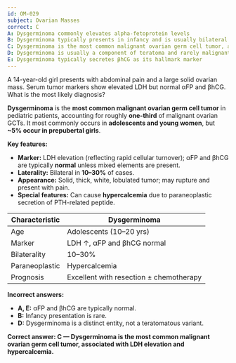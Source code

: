 ```yaml
---
id: OM-029
subject: Ovarian Masses
correct: C
A: Dysgerminoma commonly elevates alpha-fetoprotein levels
B: Dysgerminoma typically presents in infancy and is usually bilateral
C: Dysgerminoma is the most common malignant ovarian germ cell tumor, associated with LDH elevation and hypercalcemia
D: Dysgerminoma is usually a component of teratoma and rarely malignant
E: Dysgerminoma typically secretes βhCG as its hallmark marker
---
```


A 14-year-old girl presents with abdominal pain and a large solid ovarian mass. Serum tumor markers show elevated LDH but normal αFP and βhCG. What is the most likely diagnosis?

<!-- EXPLANATION -->

**Dysgerminoma** is the **most common malignant ovarian germ cell tumor** in pediatric patients, accounting for roughly **one-third** of malignant ovarian GCTs. It most commonly occurs in **adolescents and young women**, but **~5% occur in prepubertal girls**.

**Key features:**
- **Marker:** LDH elevation (reflecting rapid cellular turnover); αFP and βhCG are typically **normal** unless mixed elements are present.  
- **Laterality:** Bilateral in **10–30%** of cases.  
- **Appearance:** Solid, thick, white, lobulated tumor; may rupture and present with pain.  
- **Special features:** Can cause **hypercalcemia** due to paraneoplastic secretion of PTH-related peptide.  

| **Characteristic** | **Dysgerminoma** |
|--------------------|------------------|
| Age | Adolescents (10–20 yrs) |
| Marker | LDH ↑, αFP and βhCG normal |
| Bilaterality | 10–30% |
| Paraneoplastic | Hypercalcemia |
| Prognosis | Excellent with resection ± chemotherapy |

**Incorrect answers:**
- **A, E:** αFP and βhCG are typically normal.  
- **B:** Infancy presentation is rare.  
- **D:** Dysgerminoma is a distinct entity, not a teratomatous variant.

**Correct answer: C — Dysgerminoma is the most common malignant ovarian germ cell tumor, associated with LDH elevation and hypercalcemia.**
